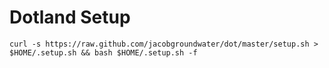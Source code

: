 # Dotland Setup

```shell
curl -s https://raw.github.com/jacobgroundwater/dot/master/setup.sh > $HOME/.setup.sh && bash $HOME/.setup.sh -f
```
